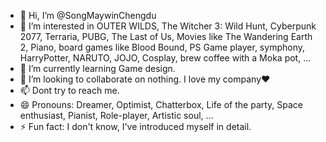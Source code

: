 - 👋 Hi, I’m @SongMaywinChengdu
- 👀 I’m interested in OUTER WILDS, The Witcher 3: Wild Hunt, Cyberpunk 2077, Terraria, PUBG, The Last of Us, Movies like The Wandering Earth 2, Piano, board games like Blood Bound, PS Game player, symphony, HarryPotter, NARUTO, JOJO, Cosplay, brew coffee with a Moka pot, ...
- 🌱 I’m currently learning Game design.
- 💞️ I’m looking to collaborate on nothing. I love my company❤
- 📫 Dont try to reach me.
- 😄 Pronouns: Dreamer, Optimist, Chatterbox, Life of the party, Space enthusiast, Pianist, Role-player, Artistic soul, ...
- ⚡ Fun fact: I don't know, I've introduced myself in detail.

<!---
SongMaywinChengdu/SongMaywinChengdu is a ✨ special ✨ repository because its `README.md` (this file) appears on your GitHub profile.
You can click the Preview link to take a look at your changes.
--->
